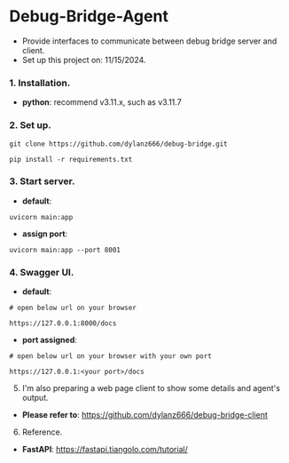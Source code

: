 # Debug-Bridge-Agent
* Provide interfaces to communicate between debug bridge server and client.
* Set up this project on: 11/15/2024.

### 1. Installation.

* __python__: recommend v3.11.x, such as v3.11.7

### 2. Set up.

```commandline
git clone https://github.com/dylanz666/debug-bridge.git
```

```commandline
pip install -r requirements.txt
```

### 3. Start server.

* __default__:

```commandline
uvicorn main:app
```

* __assign port__:

```commandline
uvicorn main:app --port 8001
```

### 4. Swagger UI.

* __default__:

```commandline
# open below url on your browser

https://127.0.0.1:8000/docs
```

* __port assigned__:
```commandline
# open below url on your browser with your own port

https://127.0.0.1:<your port>/docs
```

5. I'm also preparing a web page client to show some details and agent's output.
* __Please refer to__: https://github.com/dylanz666/debug-bridge-client

6. Reference.
* __FastAPI__: https://fastapi.tiangolo.com/tutorial/
